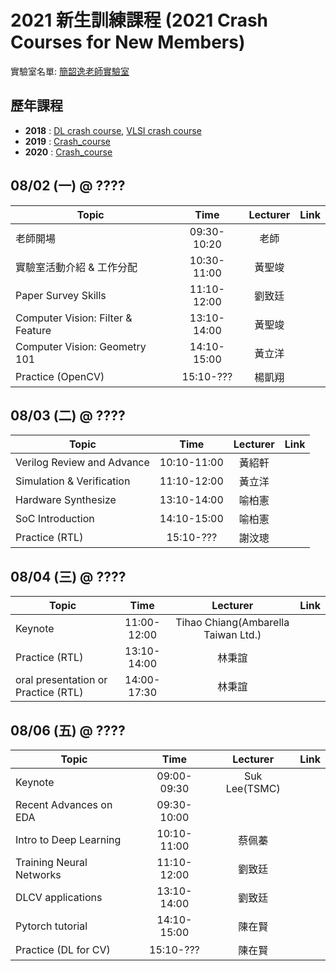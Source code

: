 # 2021 新生訓練課程 (2021 Crash Courses for New Members)
實驗室名單:
[簡韶逸老師實驗室](http://media.ee.ntu.edu.tw/)

## 歷年課程

+ **2018** : [DL crash course](./2018/2018_DL_Crash_Course.md), [VLSI crash course](./2018/2018_VLSI_Crash_Course.md)
+ **2019** : [Crash_course](./2019/README.md)
+ **2020** : [Crash_course](./2020/README.md)

## 08/02 (一) @ ????
|Topic|Time|Lecturer|Link|
|---|:---:|:---:|:---:|
|老師開場|09:30-10:20|老師| |
|實驗室活動介紹 & 工作分配|10:30-11:00|黃聖竣| |
|Paper Survey Skills|11:10-12:00|劉致廷| |
|Computer Vision: Filter & Feature|13:10-14:00|黃聖竣| |
|Computer Vision: Geometry 101|14:10-15:00|黃立洋| |
|Practice (OpenCV)|15:10-???|楊凱翔| |

## 08/03 (二) @ ????
|Topic|Time|Lecturer|Link|
|---|:---:|:---:|:---:|
|Verilog Review and Advance|10:10-11:00|黃紹軒| |
|Simulation & Verification|11:10-12:00|黃立洋| |
|Hardware Synthesize|13:10-14:00|喻柏憲| |
|SoC Introduction|14:10-15:00|喻柏憲| |
|Practice (RTL)|15:10-???|謝汶璁| |



## 08/04 (三) @ ????
|Topic|Time|Lecturer|Link|
|---|:---:|:---:|:---:|
|Keynote|11:00-12:00|Tihao Chiang(Ambarella Taiwan Ltd.)| |
|Practice (RTL)|13:10-14:00|林秉誼| |
|oral presentation or Practice (RTL) |14:00-17:30|林秉誼| |

## 08/06 (五) @ ????
|Topic|Time|Lecturer|Link|
|---|:---:|:---:|:---:|
|Keynote|09:00-09:30|Suk Lee(TSMC)| |
|Recent Advances on EDA|09:30-10:00| | |
|Intro to Deep Learning|10:10-11:00|蔡佩蓁| |
|Training Neural Networks|11:10-12:00|劉致廷| |
|DLCV applications|13:10-14:00|劉致廷| |
|Pytorch tutorial|14:10-15:00|陳在賢| |
|Practice (DL for CV)|15:10-???|陳在賢| |

